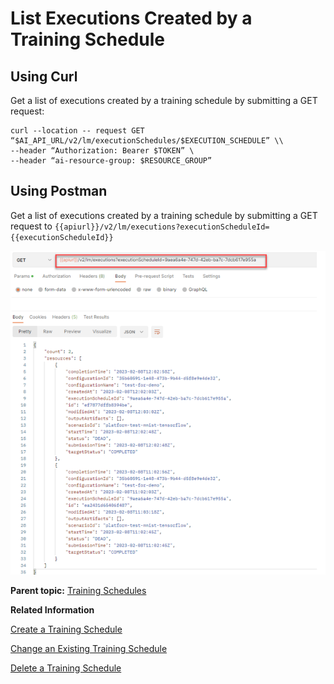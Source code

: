 <!-- loio2c1ecfb94988479b95d6a7bfd2784e2e -->

# List Executions Created by a Training Schedule



<a name="loio2c1ecfb94988479b95d6a7bfd2784e2e__section_ort_jwl_lwb"/>

## Using Curl

Get a list of executions created by a training schedule by submitting a GET request:

```
curl --location -- request GET “$AI_API_URL/v2/lm/executionSchedules/$EXECUTION_SCHEDULE” \\
--header “Authorization: Bearer $TOKEN” \
--header “ai-resource-group: $RESOURCE_GROUP”
```



<a name="loio2c1ecfb94988479b95d6a7bfd2784e2e__section_lgp_bdp_mwb"/>

## Using Postman

Get a list of executions created by a training schedule by submitting a GET request to `{{apiurl}}/v2/lm/executions?executionScheduleId={{executionScheduleId}}`

![](images/list_e6fd808.png)

**Parent topic:** [Training Schedules](training-schedules-2b702f8.md "")

**Related Information**  


[Create a Training Schedule](create-a-training-schedule-bd409a9.md "")

[Change an Existing Training Schedule](change-an-existing-training-schedule-18caf4b.md "")

[Delete a Training Schedule](delete-a-training-schedule-9dc25e1.md "")

